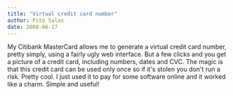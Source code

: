 ```yaml
---
title: "Virtual credit card number"
author: Pito Salas
date: 2008-06-17
---
```




My Citibank MasterCard allows me to generate a virtual credit card number,
pretty simply, using a fairly ugly web interface. But a few clicks and you get
a picture of a credit card, including numbers, dates and CVC. The magic is
that this credit card can be used only once so if it's stolen you don't run a
risk. Pretty cool. I just used it to pay for some software online and it
worked like a charm. Simple and useful!


